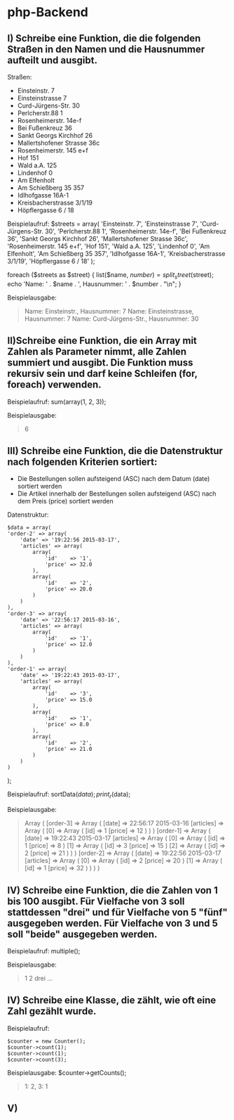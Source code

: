 # php-Backend

## I) Schreibe eine Funktion, die die folgenden Straßen in den Namen und die Hausnummer aufteilt und ausgibt.
Straßen:
- Einsteinstr. 7
- Einsteinstrasse 7
- Curd-Jürgens-Str. 30
- Perlcherstr.88 1
- Rosenheimerstr. 14e-f
- Bei Fußenkreuz 36
- Sankt Georgs Kirchhof 26
- Mallertshofener Strasse 36c
- Rosenheimerstr. 145 e+f
- Hof 151
- Wald a.A. 125
- Lindenhof 0
- Am Elfenholt
- Am Schießberg 35 357
- Idlhofgasse 16A-1
- Kreisbacherstrasse 3/1/19
- Höpflergasse 6 / 18

Beispielaufruf:
$streets = array(
	'Einsteinstr. 7',
	'Einsteinstrasse 7',
	'Curd-Jürgens-Str. 30',
	'Perlcherstr.88 1',
	'Rosenheimerstr. 14e-f',
	'Bei Fußenkreuz 36',
	'Sankt Georgs Kirchhof 26',
	'Mallertshofener Strasse 36c',
	'Rosenheimerstr. 145 e+f',
	'Hof 151',
	'Wald a.A. 125',
	'Lindenhof 0',
	'Am Elfenholt',
	'Am Schießberg 35 357',
	'Idlhofgasse 16A-1',
	'Kreisbacherstrasse 3/1/19',
	'Höpflergasse 6 / 18'
);

foreach ($streets as $street) {
	list($name, $number) = split_street($street);
	echo 'Name: ' . $name . ', Hausnummer: ' . $number . "\n";
}

Beispielausgabe:
> Name: Einsteinstr., Hausnummer: 7
Name: Einsteinstrasse, Hausnummer: 7
Name: Curd-Jürgens-Str., Hausnummer: 30

## II)Schreibe eine Funktion, die ein Array mit Zahlen als Parameter nimmt, alle Zahlen summiert und ausgibt. Die Funktion muss rekursiv sein und darf keine Schleifen (for, foreach) verwenden.

Beispielaufruf:
sum(array(1, 2, 3));

Beispielausgabe:
> 6

## III) Schreibe eine Funktion, die die Datenstruktur nach folgenden Kriterien sortiert:
- Die Bestellungen sollen aufsteigend (ASC) nach dem Datum (date) sortiert werden
- Die Artikel innerhalb der Bestellungen sollen aufsteigend (ASC) nach dem Preis (price) sortiert werden

Datenstruktur:

	$data = array(
	'order-2' => array(
		'date' => '19:22:56 2015-03-17',
		'articles' => array(
			array(
				'id'    => '1',
				'price' => 32.0
			),
			array(
				'id'    => '2',
				'price' => 20.0
			)
		)
	),
	'order-3' => array(
		'date' => '22:56:17 2015-03-16',
		'articles' => array(
			array(
				'id'    => '1',
				'price' => 12.0
			)
		)
	),
	'order-1' => array(
		'date' => '19:22:43 2015-03-17',
		'articles' => array(
			array(
				'id'    => '3',
				'price' => 15.0
			),
			array(
				'id'    => '1',
				'price' => 8.0
			),
			array(
				'id'    => '2',
				'price' => 21.0
			)
		)
	)
);

Beispielaufruf:
sortData($data);
print_r($data);

Beispielausgabe:
> Array
(
	[order-3] => Array
		(
			[date] => 22:56:17 2015-03-16
			[articles] => Array
				(
					[0] => Array
						(
							[id] => 1
							[price] => 12
						)
				)
		)
	[order-1] => Array
		(
			[date] => 19:22:43 2015-03-17
			[articles] => Array
				(
					[0] => Array
						(
							[id] => 1
							[price] => 8
						)
					[1] => Array
						(
							[id] => 3
							[price] => 15
						)
					[2] => Array
						(
							[id] => 2
							[price] => 21
						)
				)
		)
	[order-2] => Array
		(
			[date] => 19:22:56 2015-03-17
			[articles] => Array
				(
					[0] => Array
						(
							[id] => 2
							[price] => 20
						)
					[1] => Array
						(
							[id] => 1
							[price] => 32
						)
				)
		)
)


## IV) Schreibe eine Funktion, die die Zahlen von 1 bis 100 ausgibt. Für Vielfache von 3 soll stattdessen "drei" und für Vielfache von 5 "fünf" ausgegeben werden. Für Vielfache von 3 und 5 soll "beide" ausgegeben werden.

Beispielaufruf:
multiple();

Beispielausgabe:
> 1
2
drei
...

## IV) Schreibe eine Klasse, die zählt, wie oft eine Zahl gezählt wurde.

Beispielaufruf:

	$counter = new Counter();
	$counter->count(1);
	$counter->count(1);
	$counter->count(3);

Beispielausgabe:
$counter->getCounts();
> 1: 2, 3: 1

## V) 
